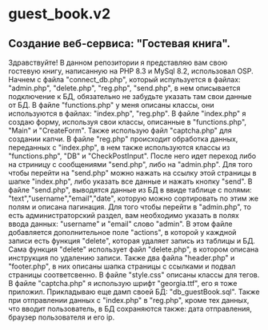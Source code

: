 # guest_book.v2
## Создание веб-сервиса: "Гостевая книга".
Здравствуйте! В данном репозитории я представляю вам свою гостевую книгу, написанную на PHP 8.3 и MySql 8.2, использовал OSP.
Начнем с файла "connect_db.php", который испульзуется в файлах: "admin.php", "delete.php", "reg.php", "send.php", в нем описывается подключение к БД, обязательно не забудьте указать там свои данные от БД.
В файле "functions.php" у меня описаны классы, они используются в файлах: "index.php", "reg.php".
В файле "index.php" я создаю форму, используя свои классы, описанные в "functions.php", "Main" и "CreateForm". Также использую файл "captcha.php" для создании капчи.
В файле "reg.php" происходит обработка данных, переданных с "index.php", в нем также используются классы из "functions.php", "DB" и "CheckPostInput". После него идет переход либо на стриницу с сообщениями "send.php", либо на "admin.php".
Для того чтобы перейти на "send.php" можно нажать на ссылку этой страницы в шапке "index.php", либо указать все данные и нажать кнопку "send".
В файле "send.php", выводятся данные из БД в ввиде таблице с полями: "text","username","email","date", которую можно сортировать по этим же полям и описана пагинация.
Для того чтобы перейти в "admin.php", то есть администраторский раздел, вам необходимо указать в полях ввода данных: "username" и "email" слово "admin".
В этом файле добавляется дополнительное поле "actions", в которой у каждной записи есть функция "delete", которая удаляет запись из таблицы и БД.
Сама функция "delete" использует файл "delete.php", в котором описана инструкция по удалению записи.
Также два файла "header.php" и "footer.php", в них описаны шапка страницы с ссылками и подвал страницы соответсвенно.
В файле "style.css" описаны классы для тегов.
В файле "captcha.php" я использую шрифт "georgia.ttf", его я тоже приложил.
Прикладываю еще дамп своей БД: "db_guestBook.sql". Также при отправлении данных с "index.php" в "reg.php", кроме тех данных, что вводит пользователь, в БД сохраняются также: дата отправления, браузер пользователя и его ip.
 

